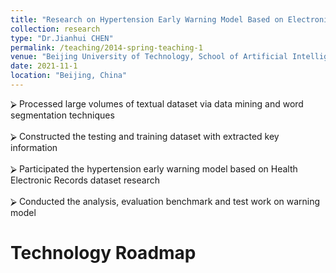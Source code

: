 ```yaml
---
title: "Research on Hypertension Early Warning Model Based on Electronic Health Records"
collection: research
type: "Dr.Jianhui CHEN"
permalink: /teaching/2014-spring-teaching-1
venue: "Beijing University of Technology, School of Artificial Intelligence and Automation"
date: 2021-11-1
location: "Beijing, China"
---
```


⮚	Processed large volumes of textual dataset via data mining and word segmentation techniques<br />                                                        
⮚	Constructed the testing and training dataset with extracted key information <br />                                                                     
⮚	Participated the hypertension early warning model based on Health Electronic Records dataset research<br />  
⮚	Conducted the analysis, evaluation benchmark and test work on warning model                                                              

Technology Roadmap
======



